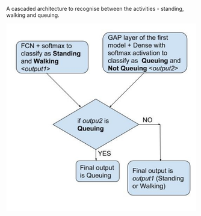 A cascaded architecture to recognise between the activities - standing, walking and queuing.

![Cascaded Classifier](flowchart_swq.jpg)

